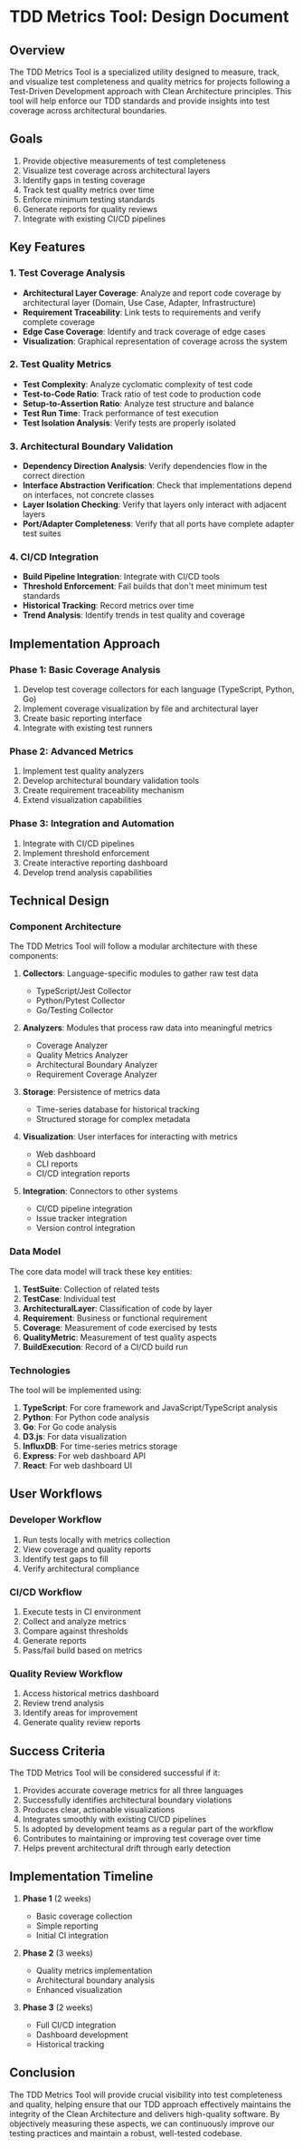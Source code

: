 # TDD Metrics Tool: Design Document

## Overview

The TDD Metrics Tool is a specialized utility designed to measure, track, and visualize test completeness and quality metrics for projects following a Test-Driven Development approach with Clean Architecture principles. This tool will help enforce our TDD standards and provide insights into test coverage across architectural boundaries.

## Goals

1. Provide objective measurements of test completeness
2. Visualize test coverage across architectural layers
3. Identify gaps in testing coverage
4. Track test quality metrics over time
5. Enforce minimum testing standards
6. Generate reports for quality reviews
7. Integrate with existing CI/CD pipelines

## Key Features

### 1. Test Coverage Analysis

- **Architectural Layer Coverage**: Analyze and report code coverage by architectural layer (Domain, Use Case, Adapter, Infrastructure)
- **Requirement Traceability**: Link tests to requirements and verify complete coverage
- **Edge Case Coverage**: Identify and track coverage of edge cases
- **Visualization**: Graphical representation of coverage across the system

### 2. Test Quality Metrics

- **Test Complexity**: Analyze cyclomatic complexity of test code
- **Test-to-Code Ratio**: Track ratio of test code to production code
- **Setup-to-Assertion Ratio**: Analyze test structure and balance
- **Test Run Time**: Track performance of test execution
- **Test Isolation Analysis**: Verify tests are properly isolated

### 3. Architectural Boundary Validation

- **Dependency Direction Analysis**: Verify dependencies flow in the correct direction
- **Interface Abstraction Verification**: Check that implementations depend on interfaces, not concrete classes
- **Layer Isolation Checking**: Verify that layers only interact with adjacent layers
- **Port/Adapter Completeness**: Verify that all ports have complete adapter test suites

### 4. CI/CD Integration

- **Build Pipeline Integration**: Integrate with CI/CD tools
- **Threshold Enforcement**: Fail builds that don't meet minimum test standards
- **Historical Tracking**: Record metrics over time
- **Trend Analysis**: Identify trends in test quality and coverage

## Implementation Approach

### Phase 1: Basic Coverage Analysis

1. Develop test coverage collectors for each language (TypeScript, Python, Go)
2. Implement coverage visualization by file and architectural layer
3. Create basic reporting interface
4. Integrate with existing test runners

### Phase 2: Advanced Metrics

1. Implement test quality analyzers
2. Develop architectural boundary validation tools
3. Create requirement traceability mechanism
4. Extend visualization capabilities

### Phase 3: Integration and Automation

1. Integrate with CI/CD pipelines
2. Implement threshold enforcement
3. Create interactive reporting dashboard
4. Develop trend analysis capabilities

## Technical Design

### Component Architecture

The TDD Metrics Tool will follow a modular architecture with these components:

1. **Collectors**: Language-specific modules to gather raw test data
   - TypeScript/Jest Collector
   - Python/Pytest Collector
   - Go/Testing Collector

2. **Analyzers**: Modules that process raw data into meaningful metrics
   - Coverage Analyzer
   - Quality Metrics Analyzer
   - Architectural Boundary Analyzer
   - Requirement Coverage Analyzer

3. **Storage**: Persistence of metrics data
   - Time-series database for historical tracking
   - Structured storage for complex metadata

4. **Visualization**: User interfaces for interacting with metrics
   - Web dashboard
   - CLI reports
   - CI/CD integration reports

5. **Integration**: Connectors to other systems
   - CI/CD pipeline integration
   - Issue tracker integration
   - Version control integration

### Data Model

The core data model will track these key entities:

1. **TestSuite**: Collection of related tests
2. **TestCase**: Individual test
3. **ArchitecturalLayer**: Classification of code by layer
4. **Requirement**: Business or functional requirement
5. **Coverage**: Measurement of code exercised by tests
6. **QualityMetric**: Measurement of test quality aspects
7. **BuildExecution**: Record of a CI/CD build run

### Technologies

The tool will be implemented using:

1. **TypeScript**: For core framework and JavaScript/TypeScript analysis
2. **Python**: For Python code analysis
3. **Go**: For Go code analysis
4. **D3.js**: For data visualization
5. **InfluxDB**: For time-series metrics storage
6. **Express**: For web dashboard API
7. **React**: For web dashboard UI

## User Workflows

### Developer Workflow

1. Run tests locally with metrics collection
2. View coverage and quality reports
3. Identify test gaps to fill
4. Verify architectural compliance

### CI/CD Workflow

1. Execute tests in CI environment
2. Collect and analyze metrics
3. Compare against thresholds
4. Generate reports
5. Pass/fail build based on metrics

### Quality Review Workflow

1. Access historical metrics dashboard
2. Review trend analysis
3. Identify areas for improvement
4. Generate quality review reports

## Success Criteria

The TDD Metrics Tool will be considered successful if it:

1. Provides accurate coverage metrics for all three languages
2. Successfully identifies architectural boundary violations
3. Produces clear, actionable visualizations
4. Integrates smoothly with existing CI/CD pipelines
5. Is adopted by development teams as a regular part of the workflow
6. Contributes to maintaining or improving test coverage over time
7. Helps prevent architectural drift through early detection

## Implementation Timeline

1. **Phase 1** (2 weeks)
   - Basic coverage collection
   - Simple reporting
   - Initial CI integration

2. **Phase 2** (3 weeks)
   - Quality metrics implementation
   - Architectural boundary analysis
   - Enhanced visualization

3. **Phase 3** (2 weeks)
   - Full CI/CD integration
   - Dashboard development
   - Historical tracking

## Conclusion

The TDD Metrics Tool will provide crucial visibility into test completeness and quality, helping ensure that our TDD approach effectively maintains the integrity of the Clean Architecture and delivers high-quality software. By objectively measuring these aspects, we can continuously improve our testing practices and maintain a robust, well-tested codebase.